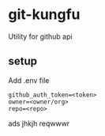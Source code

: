 # git-kungfu
Utility for github api

## setup
Add .env file 
```
github_auth_token=<token>
owner=<owner/org>
repo=<repo>
```

ads
jhkjh
reqwwwr
